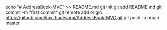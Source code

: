 echo "# AddressBook-MVC" >> README.md
git init
git add README.md
git commit -m "first commit"
git remote add origin https://github.com/kavithadevaraj/AddressBook-MVC.git
git push -u origin master